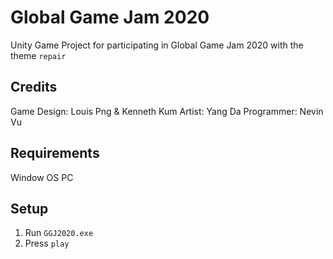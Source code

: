 # Global Game Jam 2020
Unity Game Project for participating in Global Game Jam 2020 with the theme `repair`

## Credits
Game Design: Louis Png & Kenneth Kum
Artist: Yang Da
Programmer: Nevin Vu

## Requirements
Window OS PC

## Setup
1. Run `GGJ2020.exe`
2. Press `play`